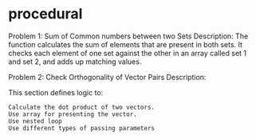 # procedural
Problem 1: Sum of Common numbers between two Sets
Description:
The function calculates the sum of elements that are present in both sets. It checks each element of one set against the other in an array called set 1 and set 2, and adds up matching values.

Problem 2: Check Orthogonality of Vector Pairs
Description:

This section defines logic to:

    Calculate the dot product of two vectors.
    Use array for presenting the vector.
    Use nested loop
    Use different types of passing parameters
